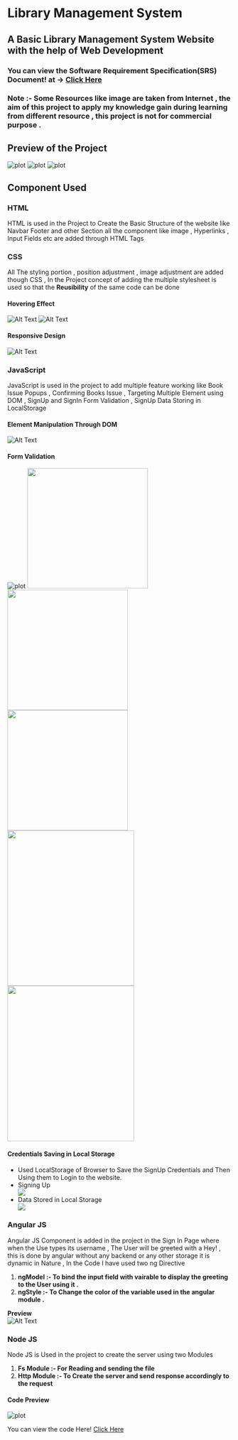 # Library Management System
## A Basic Library Management System Website with the help of Web Development

<h3>You can view the Software Requirement Specification(SRS) Document! at -> <a href="https://drive.google.com/file/d/1Py9VAFtkVKplEBBhxCFCuRG_f6-PMcXW/view?usp=sharing">Click Here</a></h3>

### Note :- Some Resources like image are taken from Internet , the aim of this project to apply my knowledge gain during learning from different resource , this project is not for commercial purpose . 

## Preview of the Project

![plot](./Readme_Content/sample.png)
![plot](./Readme_Content/sample_2.png)
![plot](./Readme_Content/sample_3.png)


## Component Used

### HTML
HTML is used in the Project to Create the Basic Structure of the website like Navbar Footer and other Section all the component like image , Hyperlinks , Input Fields etc are added through HTML Tags

### CSS
All The styling portion , position adjustment , image adjustment are added though CSS , In the Project concept of adding the multiple stylesheet is used so that the __**Reusibility**__ of the same code can be done

#### Hovering Effect
![Alt Text](./Readme_Content/HoverNav.gif)
![Alt Text](./Readme_Content/HoverFoot.gif)

#### Responsive Design
![Alt Text](./Readme_Content/Responsive_Design.gif)

### JavaScript

JavaScript is used in the project to add multiple feature working like Book Issue Popups , Confirming Books Issue , Targeting Multiple Element using DOM , SignUp and SignIn Form Validation , SignUp Data Storing in LocalStorage

#### Element Manipulation Through DOM
![Alt Text](./Readme_Content/Element_Mani.gif)

#### Form Validation
![plot](./Readme_Content/Form_Valid.png)
<img src="./Readme_Content/Form_Valid_2.png" height=271px>
<img src="./Readme_Content/Form_Valid_3.png" height=271px>
<img src="./Readme_Content/Form_Valid_4.png" height=271px>
<br>
<img src="./Readme_Content/Form_Valid_5.png" height=350px width=285px>
<img src="./Readme_Content/Form_Valid_6.png" height=350px width=285px>

#### Credentials Saving in Local Storage
<ul>
    <li>Used LocalStorage of Browser to Save the SignUp Credentials and Then Using them to Login to the website.</li>
    <li>Signing Up</li>
    <img src="./Readme_Content/Login_Credential_Saving.png">
    <li>Data Stored in Local Storage</li>
    <img src="./Readme_Content/Login_Credential_Storing.png">
</ul>

### Angular JS

Angular JS Component is added in the project in the Sign In Page where when the Use types its username , The User will be greeted with a Hey! , this is done by angular without any backend or any other storage it is dynamic in Nature , In the Code I have used two ng Directive

1. **ngModel :- To bind the input field with vairable to display the greeting to the User using it .**
2. **ngStyle :- To Change the color of the variable used in the angular module .**

__**Preview**__
<br>
![Alt Text](./Readme_Content/Angular_Imp.gif)

### Node JS

Node JS is Used in the project to create the server using two Modules 
1. **Fs Module :- For Reading and sending the file**
2. **Http Module :- To Create the server and send response accordingly to the request**

#### Code Preview
![plot](./Readme_Content/Node_Code.png)
<p>You can view the code Here! <a href="./webserver.js">Click Here</a></p>
